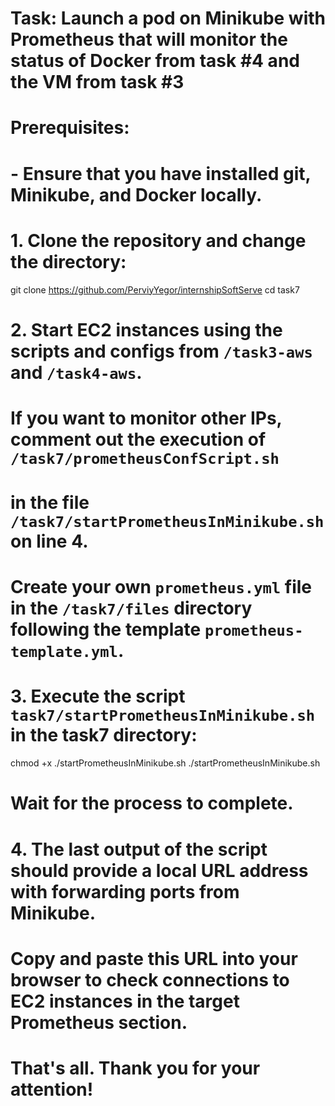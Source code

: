 # Task: Launch a pod on Minikube with Prometheus that will monitor the status of Docker from task #4 and the VM from task #3

# Prerequisites:
# - Ensure that you have installed git, Minikube, and Docker locally.

# 1. Clone the repository and change the directory:
git clone https://github.com/PerviyYegor/internshipSoftServe
cd task7

# 2. Start EC2 instances using the scripts and configs from `/task3-aws` and `/task4-aws`. 
#    If you want to monitor other IPs, comment out the execution of `/task7/prometheusConfScript.sh` 
#    in the file `/task7/startPrometheusInMinikube.sh` on line 4. 
#    Create your own `prometheus.yml` file in the `/task7/files` directory following the template `prometheus-template.yml`.

# 3. Execute the script `task7/startPrometheusInMinikube.sh` in the task7 directory:
chmod +x ./startPrometheusInMinikube.sh
./startPrometheusInMinikube.sh
# Wait for the process to complete.

# 4. The last output of the script should provide a local URL address with forwarding ports from Minikube. 
#    Copy and paste this URL into your browser to check connections to EC2 instances in the target Prometheus section.

# That's all. Thank you for your attention!
